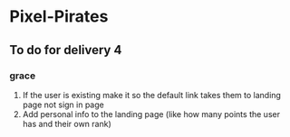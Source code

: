 # Pixel-Pirates

## To do for delivery 4

### grace
1. If the user is existing make it so the default link takes them to landing page not sign in page
2. Add personal info to the landing page (like how many points the user has and their own rank)
